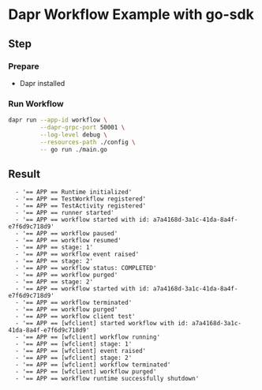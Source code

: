 # Dapr Workflow Example with go-sdk

## Step

### Prepare

- Dapr installed

### Run Workflow

<!-- STEP
name: Run Workflow
output_match_mode: substring
expected_stdout_lines:
  - '== APP == Runtime initialized'
  - '== APP == TestWorkflow registered'
  - '== APP == TestActivity registered'
  - '== APP == runner started'
  - '== APP == workflow started with id: a7a4168d-3a1c-41da-8a4f-e7f6d9c718d9'
  - '== APP == workflow paused'
  - '== APP == workflow resumed'
  - '== APP == stage: 1'
  - '== APP == workflow event raised'
  - '== APP == stage: 2'
  - '== APP == workflow status: COMPLETED'
  - '== APP == workflow purged'
  - '== APP == stage: 2'
  - '== APP == workflow started with id: a7a4168d-3a1c-41da-8a4f-e7f6d9c718d9'
  - '== APP == workflow terminated'
  - '== APP == workflow purged'
  - '== APP == workflow client test'
  - '== APP == [wfclient] started workflow with id: a7a4168d-3a1c-41da-8a4f-e7f6d9c718d9'
  - '== APP == [wfclient] workflow running'
  - '== APP == [wfclient] stage: 1'
  - '== APP == [wfclient] event raised'
  - '== APP == [wfclient] stage: 2'
  - '== APP == [wfclient] workflow terminated'
  - '== APP == [wfclient] workflow purged'
  - '== APP == workflow runtime successfully shutdown'

background: true
sleep: 60
-->

```bash
dapr run --app-id workflow \
         --dapr-grpc-port 50001 \
         --log-level debug \
         --resources-path ./config \
         -- go run ./main.go
```

<!-- END_STEP -->

## Result

```
  - '== APP == Runtime initialized'
  - '== APP == TestWorkflow registered'
  - '== APP == TestActivity registered'
  - '== APP == runner started'
  - '== APP == workflow started with id: a7a4168d-3a1c-41da-8a4f-e7f6d9c718d9'
  - '== APP == workflow paused'
  - '== APP == workflow resumed'
  - '== APP == stage: 1'
  - '== APP == workflow event raised'
  - '== APP == stage: 2'
  - '== APP == workflow status: COMPLETED'
  - '== APP == workflow purged'
  - '== APP == stage: 2'
  - '== APP == workflow started with id: a7a4168d-3a1c-41da-8a4f-e7f6d9c718d9'
  - '== APP == workflow terminated'
  - '== APP == workflow purged'
  - '== APP == workflow client test'
  - '== APP == [wfclient] started workflow with id: a7a4168d-3a1c-41da-8a4f-e7f6d9c718d9'
  - '== APP == [wfclient] workflow running'
  - '== APP == [wfclient] stage: 1'
  - '== APP == [wfclient] event raised'
  - '== APP == [wfclient] stage: 2'
  - '== APP == [wfclient] workflow terminated'
  - '== APP == [wfclient] workflow purged'
  - '== APP == workflow runtime successfully shutdown'
```